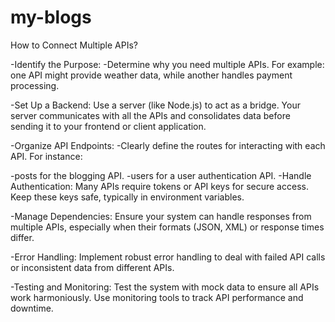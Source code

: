 # my-blogs

How to Connect Multiple APIs?

-Identify the Purpose:
-Determine why you need multiple APIs. For example: one API might provide weather data, while another handles payment processing.

-Set Up a Backend:
Use a server (like Node.js) to act as a bridge. Your server communicates with all the APIs and consolidates data before sending it to your frontend or client application.

-Organize API Endpoints:
-Clearly define the routes for interacting with each API. For instance:

-posts for the blogging API.
-users for a user authentication API.
-Handle Authentication:
Many APIs require tokens or API keys for secure access. Keep these keys safe, typically in environment variables.

-Manage Dependencies:
Ensure your system can handle responses from multiple APIs, especially when their formats (JSON, XML) or response times differ.

-Error Handling:
Implement robust error handling to deal with failed API calls or inconsistent data from different APIs.

-Testing and Monitoring:
Test the system with mock data to ensure all APIs work harmoniously. Use monitoring tools to track API performance and downtime.
